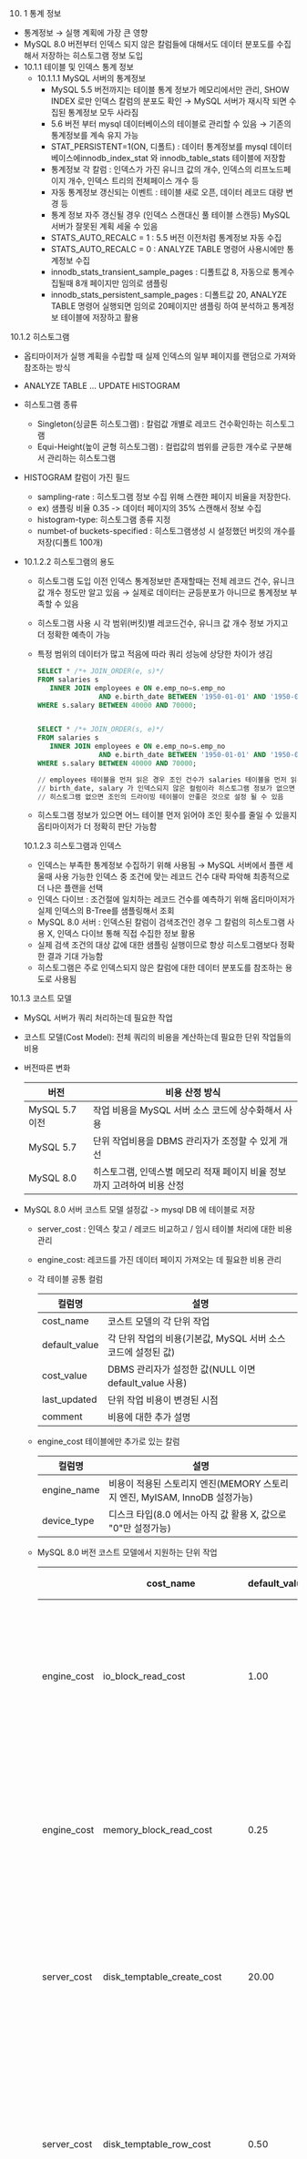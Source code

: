 10. 1 통계 정보

- 통계정보 → 실행 계획에 가장 큰 영향
- MySQL 8.0 버전부터 인덱스 되지 않은 칼럼들에 대해서도 데이터 분포도를 수집해서 저장하는 히스토그램 정보 도입
- 10.1.1 테이블 및 인덱스 통계 정보
  - 10.1.1.1 MySQL 서버의 통계정보
    - MySQL 5.5 버전까지는 테이블 통계 정보가 메모리에서만 관리, SHOW INDEX 로만 인덱스 칼럼의 분포도 확인
      → MySQL 서버가 재시작 되면 수집된 통계정보 모두 사라짐
    - 5.6 버전 부터 mysql 데이터베이스의 테이블로 관리할 수 있음 → 기존의 통계정보를 계속 유지 가능
    - STAT_PERSISTENT=1(ON, 디폴트) : 데이터 통계정보를 mysql 데이터베이스에innodb_index_stat 와 innodb_table_stats 테이블에 저장함
    - 통계정보 각 칼럼 : 인덱스가 가진 유니크 값의 개수, 인덱스의 리프노드페이지 개수, 인덱스 트리의 전체페이스 개수 등
    - 자동 통계정보 갱신되는 이벤트 : 테이블 새로 오픈, 데이터 레코드 대량 변경 등
    - 통계 정보 자주 갱신될 경우 (인덱스 스캔대신 풀 테이블 스캔등) MySQL 서버가 잘못된 계획 세울 수 있음
    - STATS_AUTO_RECALC = 1 : 5.5 버전 이전처럼 통계정보 자동 수집  
    - STATS_AUTO_RECALC = 0 : ANALYZE TABLE 명령어 사용시에만 통계정보 수집
    - innodb_stats_transient_sample_pages : 디폴트값 8, 자동으로 통계수집될때 8개 페이지만 임의로 샘플링
    - innodb_stats_persistent_sample_pages : 디폴트값 20, ANALYZE TABLE 명령어 실행되면 임의로 20페이지만 샘플링 하여 분석하고 통계정보 테이블에 저장하고 활용

10.1.2 히스토그램

- 옵티마이저가 실행 계획을 수립할 때 실제 인덱스의 일부 페이지를 랜덤으로 가져와 참조하는 방식

-  ANALYZE TABLE ... UPDATE HISTOGRAM

- 히스토그램 종류

  - Singleton(싱글톤 히스토그램) : 칼럼값 개별로 레코드 건수확인하는 히스토그램
  - Equi-Height(높이 균형 히스토그램) : 컬럽값의 범위를 균등한 개수로 구분해서 관리하는 히스토그램

- HISTOGRAM 칼럼이 가진 필드

  - sampling-rate : 히스토그램 정보 수집 위해 스캔한 페이지 비율을 저장한다.
  -  ex) 샘플링 비율 0.35 -> 데이터 페이지의 35% 스캔해서 정보 수집
  - histogram-type: 히스토그램 종류 지정
  - numbet-of buckets-specified : 히스토그램생성 시 설정했던 버킷의 개수를 저장(디폴트 100개)

  
- 10.1.2.2 히스토그램의 용도

   * 히스토그램 도입 이전 인덱스 통계정보만 존재할때는 전체 레코드 건수, 유니크값 개수 정도만 알고 있음 
     → 실제로 데이터는 균등분포가 아니므로 통계정보 부족할 수 있음

   * 히스토그램 사용 시 각 범위(버킷)별 레코드건수, 유니크 값 개수 정보 가지고 더 정확한 예측이 가능

   * 특정 범위의 데이터가 많고 적음에 따라 쿼리 성능에 상당한 차이가 생김

     ```sql
     SELECT * /*+ JOIN_ORDER(e, s)*/
     FROM salaries s
     	INNER JOIN employees e ON e.emp_no=s.emp_no
     				AND e.birth_date BETWEEN '1950-01-01' AND '1950-02-01'
     WHERE s.salary BETWEEN 40000 AND 70000;
     
     
     SELECT * /*+ JOIN_ORDER(s, e)*/
     FROM salaries s
     	INNER JOIN employees e ON e.emp_no=s.emp_no
     				AND e.birth_date BETWEEN '1950-01-01' AND '1950-02-01'
     WHERE s.salary BETWEEN 40000 AND 70000;
     
     // employees 테이블을 먼저 읽은 경우 조인 건수가 salaries 테이블을 먼저 읽은 경우보다 훨씬 적음
     // birth_date, salary 가 인덱스되지 않은 컬럼이라 히스토그램 정보가 없으면 옵티마이저는 데이터 분포 고려 없이 실행계획 수립
     // 히스토그램 없으면 조인의 드라이빙 테이블이 안좋은 것으로 설정 될 수 있음
     ```

   * 히스토그램 정보가 있으면 어느 테이블 먼저 읽어야 조인 횟수를 줄일 수 있을지 옵티마이저가 더 정확히 판단 가능함

  10.1.2.3 히스토그램과 인덱스

   * 인덱스는 부족한 통계정보 수집하기 위해 사용됨 
     → MySQL 서버에서 플랜 세울때 사용 가능한 인덱스 중 조건에 맞는 레코드 건수 대략 파악해 최종적으로 더 나은 플랜을 선택
   * 인덱스 다이브 : 조건절에 일치하는 레코드 건수를 예측하기 위해 옵티마이저가 실제 인덱스의 B-Tree를 샘플링해서 조회
   * MySQL 8.0 서버 : 인덱스된 칼럼이 검색조건인 경우 그 칼럼의 히스토그램 사용 X, 인덱스 다이브 통해 직접 수집한 정보 활용
   * 실제 검색 조건의 대상 값에 대한 샘플링 실행이므로 항상 히스토그램보다 정확한 결과 기대 가능함
   * 히스토그램은 주로 인덱스되지 않은 칼럼에 대한 데이터 분포도를 참조하는 용도로 사용됨

10.1.3 코스트 모델

- MySQL 서버가 쿼리 처리하는데 필요한 작업

- 코스트 모델(Cost Model): 전체 쿼리의 비용을 계산하는데 필요한 단위 작업들의 비용

- 버전따른 변화

  | 버전           | 비용 산정 방식                                               |
  | -------------- | ------------------------------------------------------------ |
  | MySQL 5.7 이전 | 작업 비용을 MySQL 서버 소스 코드에 상수화해서 사용           |
  | MySQL 5.7      | 단위 작업비용을 DBMS 관리자가 조정할 수 있게 개선            |
  | MySQL 8.0      | 히스토그램, 인덱스별 메모리 적재 페이지 비율 정보까지 고려하여 비용 산정 |

  

- MySQL 8.0 서버 코스트 모델 설정값 -> mysql DB 에 테이블로 저장

  - server_cost : 인덱스 찾고 /  레코드 비교하고 / 임시 테이블 처리에 대한 비용 관리

  - engine_cost: 레코드를 가진 데이터 페이지 가져오는 데 필요한 비용 관리

  - 각 테이블 공통 컬럼

    | 컬럼명        | 설명                                                         |
    | ------------- | ------------------------------------------------------------ |
    | cost_name     | 코스트 모델의 각 단위 작업                                   |
    | default_value | 각 단위 작업의 비용(기본값, MySQL 서버 소스코드에 설정된 값) |
    | cost_value    | DBMS 관리자가 설정한 값(NULL 이면 default_value 사용)        |
    | last_updated  | 단위 작업 비용이 변경된 시점                                 |
    | comment       | 비용에 대한 추가 설명                                        |

  - engine_cost 테이블에만 추가로 있는 칼럼

    | 컬럼명      | 설명                                                         |
    | ----------- | ------------------------------------------------------------ |
    | engine_name | 비용이 적용된 스토리지 엔진(MEMORY 스토리지 엔진, MyISAM, InnoDB 설정가능) |
    | device_type | 디스크 타입(8.0 에서는 아직 값 활용 X, 값으로 "0"만 설정가능) |

    

  - MySQL 8.0 버전 코스트 모델에서 지원하는 단위 작업

    |             | cost_name                    | default_value | 설명                             |
    | ----------- | ---------------------------- | ------------- | -------------------------------- |
    | engine_cost | io_block_read_cost           | 1.00          | 디스크 데이터 페이지 읽기        |
    | engine_cost | memory_block_read_cost       | 0.25          | 메모리 데이터 페이지 읽기        |
    | server_cost | disk_temptable_create_cost   | 20.00         | 디스크 임시 테이블 생성          |
    | server_cost | disk_temptable_row_cost      | 0.50          | 디스크 임시 테이블의 레코드 읽기 |
    | server_cost | key_compare_cost             | 0.05          | 인덱스 키 비교                   |
    | server_cost | memory_temptable_create_cost | 1.00          | 메모리 임시 테이블 생성          |
    | server_cost | memory_temptable_create_cost | 0.10          | 메모리 임시 테이블의 레코드 읽기 |
    | server_cost | row_evaluate_cost            | 0.10          | 레코드 비교                      |

    

  - row_evaluate_cost : 스토리지 엔진이 반환한 레코드가 쿼리 조건에 일치하는 지 평가하는 단위 작업

  - row_evaluate_cost 값 증가 → 풀테이블 스캔 같은 레코드 처리 비용 높아지고 range scan 같은 적은 수 레코드 처리 비용 낮아짐

  - key_compare_cost : 키 값의 비교 작업에 필요한 비용

  - key_compare_cost 값 증가 → 레코드 정렬과 같이 키 값 비교 처리가 많은 경우 쿼리 비용 높아짐

- 코스트 모델에서 중요한것 : 각 단위 작업에 설정되는 비용 값이 커지면 어떤 실행 계획들이 고비용으로 바뀌고 어떤 실행계획들이 저비용으로 바뀌는 지 파악하기

  | 코스트 비용 변화                                             | 대표적인 옵티마이저 예상 결과                                |
  | ------------------------------------------------------------ | ------------------------------------------------------------ |
  | key_compare_cost 비용 높임                                   | 옵티마이저가 가능하면 정렬을 수행하지 않는 plan 선택할 확률 높아짐 |
  | row_evaluate_cost 비용 높임                                  | 옵티마이저가 가능하면 range scan  사용하는 plan 선택할 확률 높아짐 |
  | disk_temptable_create_cost 와 disk_temptable_row_cost 비용 높임 | 옵티마이저가 가능하면 디스크에 임시테이블을 만들지 않는 방향의  plan 선택할 확률 높아짐 |
  | memory_temptable_create_cost 와 memory_temptable_create_cost 비용 높임 | 옵티마이저가 가능하면 메모리에 임시테이블을 만들지 않는 방향의  plan 선택할 확률 높아짐 |
  | io_block_read_cost 비용 높아짐                               | 옵티마이저가 가능하면 InnoDB 버퍼풀에 데이터 페이지가 많이 적재돼 있는 인덱스를 사용하는 방향의  plan 선택할 확률 높아짐 |
  | memory_block_read_cost 비용 높아짐                           | 옵티마이저가 InnoDB 버퍼풀에 데이터 페이지가 상대적으로 적어도 그 인덱스를 사용하는 방향의  plan 선택할 확률 높아짐 |

  
  
10.2 실행 계획 확인

  10.2.1 실행 계획 출력 포맷

  - MySQL 8.0 부터 FORMAT 옵션 사용 해 실행계획을 JSON, TREE, 단순 테이블 형태 중 선택해 표시가능함
  - ex ) EXPLAIN FORMAT = JSON

  10.2.2 쿼리의 실행 시간 확인

  - EXPLAIN ANALYZE : 쿼리 실행 계획과 단계별 소요된 시간 정보 확인 가능
  - 항상 TREE 포맷으로 보여줌

10.3 실행 계획 분석

  - 실행 순서가 위에서 아래로 순서대로 표시됨.
  - 출력된 실행 계획에서 위쪽에 출력된 결과일수록(id칼럼 값이 작을수록) 쿼리 바깥 부분이거나 먼저 접근한 테이블

  10.3.1 id 컬럼

  - 실행 계획 가장 왼쪽에 표시되는 id 칼럼 : 단위 SELECT 쿼리별로 부여되는 식별자 값
  - SELECT는 하나인데 여러 테이블이 조인 되는 경우에는 id값이 증가하지 않고 같은 id 값 부여됨
  - id 컬럼이 테이블 접근 순서를 의미하지는 않는다.

  10.3.2 select_type 칼럼

  - 10.3.2.1 SIMPLE 
    - UNION 이나 서브쿼리를 사용하지 않는 단순한 SELECT 쿼리
    -  일반적으로 제일 바깥 SELECT 쿼리가 SIMPLE 로 표시됨
  - 10.3.2.2 PRIMARY
    - UNION이나 서브쿼리를 가지는 SELECT 쿼리의 실행계획에서 가장 바깥쪽에 있는 단위 쿼리의 type
    - 하나만 존재, 보통 제일 바깥 SELECT 쿼리가 PRIMARY
  - 10.3.2.3 UNION
    - UNION으로 결합하는 단위 SELECT 중 첫번째 제외한 두번째 이후 단위 SELECT 쿼리의 select_type
    - 첫번째 단위 SELECT는UNION 되는 쿼리 결과들을 모아서 저장하는 임시 테이블(DERIVED) 이 select_type

  - 10.3.2.4 DEPENDENT UNION

  - UNION, UNION ALL 로 결합된 단위 쿼리가 외부 쿼리에 의해 영향을 받는 것 

  ```sql
  /*
  	외부의 employees e1 테이블 먼저 읽고 서브쿼리 실행하므로 e1 테이블 칼럼값이 서브쿼리에 영향을 준다.
  	-> 내부쿼리가 외부 값을 참조할때 DEPENDENT 키워드 표시
  */
  EXPLAN 
  SELECT * 
  FROM employees e1 WHERE e1.emp_no IN (
  	SELECT e2.emp_no FROM employees e2 WHERE e2.first_name = 'Matt' // 결과적으로 e2.emp_no = e1.emp_no 조건 실행
      UNION
      SELECT e3.emp_no FROM employees e3 WHERE e3.first_name = 'Matt' // 결과적으로 e3.emp_no = e1.emp_no 조건 실행
  )
  ```

  

- 10.3.2.5 UNION RESULT

  - UNION RESULT는 UNION 결과를 담아두는 테이블을 의미
  - MySQL 8.0 부터 UNION ALL은 임시테이블 생성 X, UNION(UNION DISTINCT)만 임시테이블 생성
  - 단위쿼리가 아니므로 별도의 id값이 부여되지 X

- 10.3.2.6 SUBQUERY

  - FROM 절 이외에서 사용되는 서브쿼리만 의미
  - FROM 절에서 사용된 서브쿼리는 DERIVED, 그밖의 위치에서 사용된 서브쿼리는 SUBQUERY

- 10.3.2.7 DEPENDENT SUBQUERY

  - 서브쿼리가 바깥쪽 SELECT 쿼리에서 정의된 컬럼을 사용하는 경우

  ```sql
  /*
  	외부 쿼리가 먼저 수행된 후 내부쿼리(서브쿼리) 실행됨, 일반 서브쿼리보다는 처리속도 느릴때 많음.
  */
  EXPLAN 
  SELECT e.first_name, 
  		(SELECT COUNt(*)
           FROM dept_emp de, dept_manager dm
           WHERE dm.dept_no=de.dept_no 
           AND de.emp_no=e.emp_no) //결국 e.emp_no가 외부 조건(e.first_name='Matt')의 영향을 받음
           AS cnt
  FROM employees e
  WHERE e.first_name='Matt';
  ```

  

- 10.3.2.8 DERIVED

  - DERIVED는 단위 SELECT 쿼리의 실행 결과로 메모리나 디스크에 임시테이블을 생성하는 것을 의미
  - MySQL 5.5 까지는 파생 테이블에 인덱스 전혀 없어 다른 테이블과 조인할 때 성능상 불리할 때 많음
  - MySQL 5.6 부터 옵티마이저 옵션에 따라 쿼리 특성에 맞게 임시테이블에도 인덱스 추가가능 하도록 최적화됨

  ```sql
  /*
  	CASE 1 서브쿼리로 인해 임시테이블 생성, 속도 저하 가능
  	CASE 1 -> CASE 2 처럼 서브쿼리 제거하고 조인으로 처리해 개선 필요
  	
  	MySQL 8.0 버전부터는 FROM 절의 서브쿼리 최적화 개선
  	-> 불필요한 서브쿼리는 조인으로 쿼리 재작성해 처리
  */
  
  //CASE 1
  EXPLAN 
  SELECT *
  FROM (SELECT de.emp_no FROM dept_emp de GROUP BY de.emp_no) tb, //de 테이블 DERIVED, 임시테이블 생성함
  	employees e
  WHERE e.emp_no = tb.emp_no ;
  
  
  //CASE 2
  EXPLAN 
  SELECT *
  FROM employees e, dept_emp de //임시테이블 생성 X
  WHERE e.emp_no = de.emp_no ;
  
  ```

  - 실행 계획 확인시 DERIVED인 것이 있는지 확인 후, 서브쿼리를 조인으로 해결할 수 있는 경우 조인을 사용할 것이 권장됨

  

- 10.3.2.9 DEPENDENT DERIVED

  - MySQL 8.0 부터 래터럴 조인(LATERAL JOIN) 기능 추가되면서 FROM 절 서브쿼리에서도 외부 칼럼을 참조가능 하게 됨.
  - 테이블이 래터럴 조인으로 사용된 경우 DEPENDENT DERIVED 키워드를 가진다.

- 10.3.2.10 UNCACHEBLE SUBQUERY

  - 조건이 똑같은 서브쿼리가 실행될 때는 다시 실행하지 않고 이전 실행 결과를 그대로 사용할 수 있게 서브쿼리 결과를 내부 캐시공간에 담아둔다.
  - 일반 SUBQUERY : 처음 한번만 실행해서 최종 결과 캐시
  - DEPENDENT SUBQUERY : 의존하는 외부 쿼리의 칼럼 값 단위로 캐시하여 사용
  - UNCACHEBLE SUBQUERY : 서브쿼리에 포함된 요소에 의해 캐시 자체가 불가능한 경우 표시되는 키워드
    - 사용자 변수(@status) 가 서브쿼리에 사용된 경우
    - NOT-DETERMINISTIC 속성의 스토어드 루틴이 서브쿼리에 사용된 경우
    - UUID나 RAND() 같이 결괏갑싱 호출마다 달라지는 함수가 서브쿼리에 사용된 경우

- 10.3.2.11 UNCACHEBLE UNION

  - UNCACHEBLE + UNION 키워드의 조합

- 10.3.2.12 MATERIALIZED

  ```sql
  EXPLAN 
  SELECT *
  FROM employees e
  WHERE e.emp_no IN (SELECT emp_no FROM salaries WHERE salary BETWEEN 100 AND 1000);
  ```

  - MySQL 5.6 버전 이하 : employees 테이블 각 레코드 마다 salaries 포함된 서브쿼리 실행
  - MySQL 5.7 버전 이상 : salaries 포함된 서브쿼리 내용을 임시 테이블로 구체화(Materialization)한 후, 임시테이블과 employees 테이블을 조인하는 형태로 최적화됨.
  - 서브쿼리 내용이 임시 테이블로 구체화 된 경우 MATERIALIZED 키워드 확인 가능

10.3.3 table 칼럼

- MySQL 서버 실행계획은 테이블 기준으로 표시됨.
- table 칼럼에 <union M,N> 처럼 "<>" 로 둘러싸인 경우 임시테이블을 의미함
- 해석 예시
- 
  - Singleton(싱글톤 히스토그램) : 칼럼값 개별로 레코드 건수확인하는 히스토그램
  - Equi-Height(높이 균형 히스토그램) : 컬럽값의 범위를 균등한 개수로 구분해서 관리하는 히스토그램

10.3.4 partitions 칼럼

- MySQL 5.7 이하 : 파티션 목록은 EXPLAIN PARTITION 명령으로만 확인가능
- MySQL 8.0 이상 : EXPLAIN 명령으로 파티션 관련 실행 계획까지 모두 확인할 수 있음

```sql
//employees_2 테이블 : hire_date 5년 단위로 파티션 구성됨
EXPLAN 
SELECT *
FROM employees_2
WHERE hire_date BETWEEN '1999-11-15' AND '2000-01-15';

/*
	1.옵티마이저가 hire_date 조건 확인 -> 필요 데이터가 p1996_2000, p2000_2005 파티션에 있음 확인
	2.다른 파티션접근에 대한 분석 실행 X
	
	파티션 프루닝(Partition pruning) : 파티션이 여러개인 테이블에서 불필요한 파티션을 빼고, 쿼리 수행에 필요한 테이블만 골라내는 과정
*/

```

- 파티션을 참조하는 쿼리(파티션 키 칼럼을 WHERE 조건으로 가진)의 경우에 필요한 파티션만 모아서 플랜에 partitions 칼럼에 표시됨
- type 칼럼이 값이 ALL(풀테이블스캔) → RDBMS에서 지원하는 파티션은 물리적으로 개별테이블 처럼 별도의 저장 공간을 가짐, 따라서 특정 파티션만 풀스캔 실행

10.3.5 type 칼럼

- type 이후의 칼럼은 MySQL 서버가 각 테이블의 레코드를 어떤 방식으로 읽었는지를 나타냄(인덱스 탔는지, 인덱스 탄 방식 등)

- 하나의 단위 SELECT 는 접근 방법(type 칼럼) 하나만 사용할 수 있다.

- 10.3.5.1 system

  - 레코드가 1건만 존재하는 테이블 or 한건도 존재하지 않는 테이블을 참조하는 형태
  - MyISAM, MEMORY 테이블에서만 사용되는 접근 방법

- 10.3.5.2 const (UNIQUE INDEX SCAN)

  - 쿼리가 프라이머리 키나 유니크 키 칼럼을 이용하는 WHERE 조건절을 가지고, 반드시 1건을 반환하는 쿼리의 처리방식
  - 다중 칼럼으로 구성된 프라이머리 키/ 유니크 키 중 인덱스의 일부칼럼만 조건으로 사용할때는 const 접근방법 사용할수없음

- 10.3.5.3 eq_ref

  ```sql
  EXPLAN 
  SELECT *
  FROM dept_emp de, employees e
  WHERE e.emp_no = de.emp_no // 2. e:그 다음 읽을 테이블
  AND de.dept_no = 'd005'; // 1. de: 조인에서 처음 읽은 테이블
  /*
  	eq_ref: 조인에서 처음 읽은 테이블의 칼럼값이 그 다음 읽어야 할 테이블의 pk의 검색조건에 사용할 때
  	-> 조인에서 두번째 이후 읽는 테이블에서 반드시 1건만 존재한다는 보장이 있는 경우
  	e : eq_ref으로 접근
  */
  ```

- 10.3.5.4 ref

  - 조인 순서, 프라이머리키/유니크키 제약 조건 없이 동등조건으로 검색할때 ref 접근방법 사용
  - const, eq_ref, ref 모두 where 조건절에 사용하는 비교 연산자가 동등 비교 연산자여야 함.
  - 세가지 모두 매우 좋은 접근방법으로 성능상의 문제를 일으키지 않는 접근 방법

- 10.3.5.5 fulltext

  - MySQL서버의 전문 검색(Full-text Search) 인덱스를 사용해 레코드를 읽는 접근 방법
  - MySQL 서버에서 우선순위가 높음.
    -> 일반 인덱스 사용 조건을 함께 사용할 경우, const/eq_ref/ref 가 아니면 MySQL은 전문 인덱스 사용한 조건을 선택해서 처리함.
  - 전문검색 : MATCH(...) AGAINST(...) 구문을 사용, 반드시 해당 테이블에 전문 검색용 인덱스가 있어야함. 없을 경우 오류 발생

- 10.3.5.6 ref_or_null

  - ref 접근 방법과 같지만 NULL 비교가 추가된 형태. (ref 방식 또는 NULL 비교)

- 10.3.5.7 unique_subquery

  - WHERE 조건절에서 사용될 수 있는 IN 형태를 위한 접근 방법
  - 서브쿼리에서 중복되지 않는 유니크값만 반환할 때 사용
